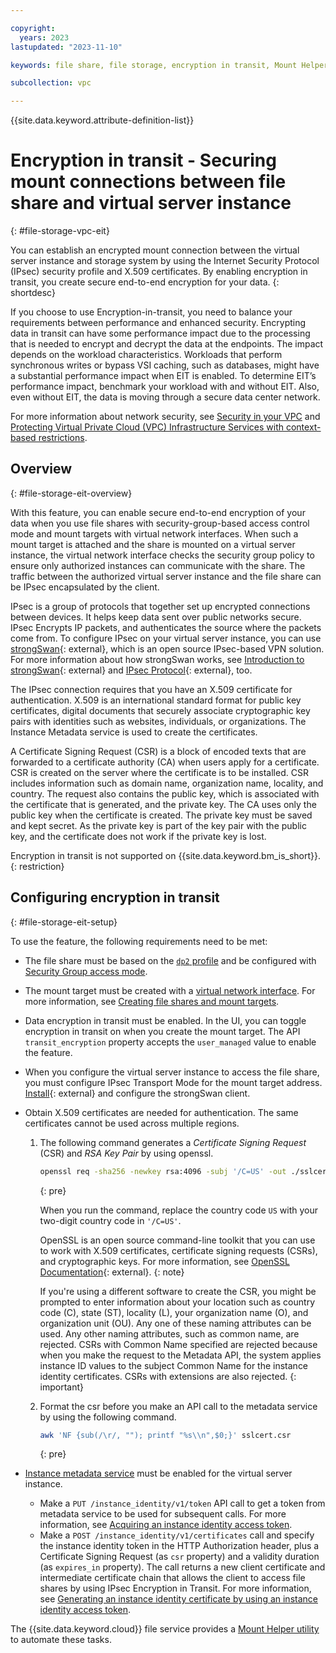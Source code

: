 ```yaml
---

copyright:
  years: 2023
lastupdated: "2023-11-10"

keywords: file share, file storage, encryption in transit, Mount Helper, IPsec, secure connection, mount share

subcollection: vpc

---
```


{{site.data.keyword.attribute-definition-list}}

# Encryption in transit - Securing mount connections between file share and virtual server instance
{: #file-storage-vpc-eit}

You can establish an encrypted mount connection between the virtual server instance and storage system by using the Internet Security Protocol (IPsec) security profile and X.509 certificates. By enabling encryption in transit, you create secure end-to-end encryption for your data.
{: shortdesc}

If you choose to use Encryption-in-transit, you need to balance your requirements between performance and enhanced security. Encrypting data in transit can have some performance impact due to the processing that is needed to encrypt and decrypt the data at the endpoints. The impact depends on the workload characteristics. Workloads that perform synchronous writes or bypass VSI caching, such as databases, might have a substantial performance impact when EIT is enabled. To determine EIT’s performance impact, benchmark your workload with and without EIT. Also, even without EIT, the data is moving through a secure data center network.

For more information about network security, see [Security in your VPC](/docs/vpc?topic=vpc-security-in-your-vpc) and [Protecting Virtual Private Cloud (VPC) Infrastructure Services with context-based restrictions](/docs/vpc?topic=vpc-cbr).

## Overview
{: #file-storage-eit-overview}

With this feature, you can enable secure end-to-end encryption of your data when you use file shares with security-group-based access control mode and mount targets with virtual network interfaces. When such a mount target is attached and the share is mounted on a virtual server instance, the virtual network interface checks the security group policy to ensure only authorized instances can communicate with the share. The traffic between the authorized virtual server instance and the file share can be IPsec encapsulated by the client. 

IPsec is a group of protocols that together set up encrypted connections between devices. It helps keep data sent over public networks secure. IPsec Encrypts IP packets, and authenticates the source where the packets come from. To configure IPsec on your virtual server instance, you can use [strongSwan](https://www.strongswan.org/){: external}, which is an open source IPsec-based VPN solution. For more information about how strongSwan works, see [Introduction to strongSwan](https://docs.strongswan.org/docs/5.9/howtos/introduction.html){: external} and [IPsec Protocol](https://docs.strongswan.org/docs/5.9/howtos/ipsecProtocol.html){: external}, too.

The IPsec connection requires that you have an X.509 certificate for authentication. X.509 is an international standard format for public key certificates, digital documents that securely associate cryptographic key pairs with identities such as websites, individuals, or organizations. The Instance Metadata service is used to create the certificates.

A Certificate Signing Request (CSR) is a block of encoded texts that are forwarded to a certificate authority (CA) when users apply for a certificate. CSR is created on the server where the certificate is to be installed. CSR includes information such as domain name, organization name, locality, and country. The request also contains the public key, which is associated with the certificate that is generated, and the private key. The CA uses only the public key when the certificate is created. The private key must be saved and kept secret. As the private key is part of the key pair with the public key, and the certificate does not work if the private key is lost.

Encryption in transit is not supported on {{site.data.keyword.bm_is_short}}.
{: restriction}

## Configuring encryption in transit
{: #file-storage-eit-setup}

To use the feature, the following requirements need to be met:
- The file share must be based on the [`dp2` profile](/docs/vpc?topic=vpc-file-storage-profiles&interface=api#dp2-profile) and be configured with [Security Group access mode](/docs/vpc?topic=vpc-file-storage-vpc-about#fs-share-mount-targets). 
- The mount target must be created with a [virtual network interface](/docs/vpc?topic=vpc-vni-about). For more information, see [Creating file shares and mount targets](/docs/vpc?topic=vpc-file-storage-create).
- Data encryption in transit must be enabled. In the UI, you can toggle encryption in transit on when you create the mount target. The API `transit_encryption` property accepts the `user_managed` value to enable the feature.
- When you configure the virtual server instance to access the file share, you must configure IPsec Transport Mode for the mount target address. [Install](https://docs.strongswan.org/docs/5.9/install/install.html){: external} and configure the strongSwan client.
- Obtain X.509 certificates are needed for authentication. The same certificates cannot be used across multiple regions.
   1. The following command generates a *Certificate Signing Request* (CSR) and *RSA Key Pair* by using openssl.
      ```sh
      openssl req -sha256 -newkey rsa:4096 -subj '/C=US' -out ./sslcert.csr -keyout file.key -nodes
      ```
      {: pre}

      When you run the command, replace the country code `US` with your two-digit country code in `'/C=US'`.

      OpenSSL is an open source command-line toolkit that you can use to work with X.509 certificates, certificate signing requests (CSRs), and cryptographic keys. For more information, see [OpenSSL Documentation](https://www.openssl.org/docs/){: external}.
      {: note}

      If you're using a different software to create the CSR, you might be prompted to enter information about your location such as country code (C), state (ST), locality (L), your organization name (O), and organization unit (OU). Any one of these naming attributes can be used. Any other naming attributes, such as common name, are rejected. CSRs with Common Name specified are rejected because when you make the request to the Metadata API, the system applies instance ID values to the subject Common Name for the instance identity certificates. CSRs with extensions are also rejected.
      {: important}

   2. Format the csr before you make an API call to the metadata service by using the following command.
      ```sh
      awk 'NF {sub(/\r/, ""); printf "%s\\n",$0;}' sslcert.csr
      ```
      {: pre}

- [Instance metadata service](/docs/vpc?topic=vpc-imd-about) must be enabled for the virtual server instance. 
   - Make a `PUT /instance_identity/v1/token` API call to get a token from metadata service to be used for subsequent calls. For more information, see [Acquiring an instance identity access token](/docs/vpc?topic=vpc-imd-configure-service&interface=api#imd-json-token).
   - Make a `POST /instance_identity/v1/certificates` call and specify the instance identity token in the HTTP Authorization header, plus a Certificate Signing Request (as `csr` property) and a validity duration (as `expires_in` property). The call returns a new client certificate and intermediate certificate chain that allows the client to access file shares by using IPsec Encryption in Transit. For more information, see [Generating an instance identity certificate by using an instance identity access token](/docs/vpc?topic=vpc-imd-configure-service&interface=api#imd-acquire-certificate).    

The {{site.data.keyword.cloud}} file service provides a [Mount Helper utility](/docs/vpc?topic=vpc-fs-mount-helper-utility) to automate these tasks.
